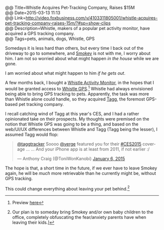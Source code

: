 @@ Title=Whistle Acquires Pet-Tracking Company, Raises $15M  
@@ Date=2015-03-13 11:13  
@@ Link=http://video.foxbusiness.com/v/4103311805001/whistle-acquires-pet-tracking-company-raises-15m/?#sp=show-clips  
@@ Description=Whistle, makers of a popular pet activity monitor, have acquired a GPS tracking company.  
@@ Tags=pets, animals, dogs, Whistle, GPS  

Somedays it is less hard than others, but every time I back out of the driveway to go to somewhere, and [Smokey][twitter] is not with me, I worry about him. I am not so worried about what might happen *in the house* while we are gone.

I am worried about what might happen to him *if he gets out*.

A few months back, I bought a [Whistle Activity Monitor][whistle], in the hopes that I would be granted access to [Whistle GPS][archive].[^pr] Whistle had always envisioned being able to bring GPS tracking to pets. Apparently, the task was more than Whistle alone could handle, so they acquired [Tagg][pettracker], the foremost GPS-based pet tracking company. 

I recall catching wind of Tagg at this year's CES, and I had a rather opinionated take on their prospects. My thoughts were premised on the notion that Whistle GPS was going to be a thing, and based on the web/UI/UX differences between Whistle and Tagg (Tagg being the lesser), I assumed Tagg would flop:

<blockquote lang="en"><p><a href="https://twitter.com/taggtracker">@taggtracker</a> Soooo <a href="https://twitter.com/verge">@verge</a> featured you for their <a href="https://twitter.com/hashtag/CES2015?src=hash">#CES2015</a> coverage ...&#10;&#10;... And your iPhone app is at least from 2011, if not earlier :/</p>&mdash; Anthony Craig (@ToniWonKanobi) <a href="https://twitter.com/ToniWonKanobi/status/552312590064709634">January 6, 2015</a></blockquote>

The hope is that, a short time in the future, if we ever have to leave Smokey again, he will be *much* more retrievable than he currently might be, without GPS tracking.

This could change everything about leaving your pet behind.[^op]

[^pr]: Preview [here][cnet]
[^op]: Our plan is to someday bring Smokey and/or own baby children to the office, completely obfuscating the fear/anxiety parents have when leaving their kids.]

[archive]: https://web.archive.org/web/20141010180630/http://www.whistle.com/gps/
[cnet]: http://www.cnet.com/news/whistle-bringing-gps-to-second-generation-dog-wearable/
[pettracker]: http://www.pettracker.com/
[twitter]: http://www.twitter.com/smokeythedingo
[whistle]: http://www.whistle.com/product/